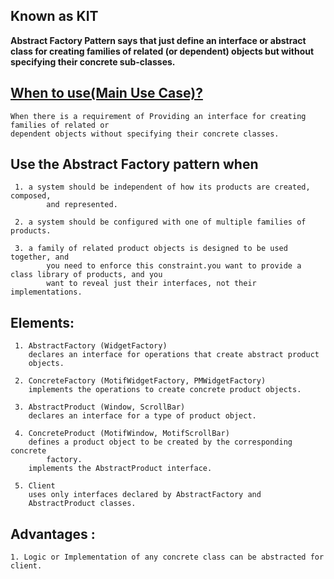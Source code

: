 ## Known as KIT

<b>Abstract Factory Pattern says that just define an interface or abstract class for creating families of related (or dependent) objects but without specifying their concrete sub-classes.</b> 

## <u>When to use(Main Use Case)?</u>

	When there is a requirement of Providing an interface for creating families of related or
	dependent objects without specifying their concrete classes.
	
	
## Use the Abstract Factory pattern when

	 1. a system should be independent of how its products are created, composed,
			and represented.
			
	 2. a system should be configured with one of multiple families of products. 
	 
	 3. a family of related product objects is designed to be used together, and
			you need to enforce this constraint.you want to provide a class library of products, and you
		 	want to reveal just their interfaces, not their implementations.


## Elements:

	 1. AbstractFactory (WidgetFactory)
		declares an interface for operations that create abstract product
		objects.
		
	 2. ConcreteFactory (MotifWidgetFactory, PMWidgetFactory)
		implements the operations to create concrete product objects.
		
	 3. AbstractProduct (Window, ScrollBar)
		declares an interface for a type of product object.
		
	 4. ConcreteProduct (MotifWindow, MotifScrollBar)
		defines a product object to be created by the corresponding concrete
			factory.
		implements the AbstractProduct interface.
		
	 5. Client
		uses only interfaces declared by AbstractFactory and
		AbstractProduct classes.
		
## Advantages : 
	1. Logic or Implementation of any concrete class can be abstracted for client.		
		

		
		
		
		